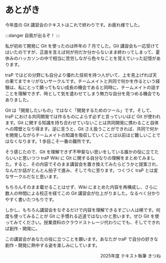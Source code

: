 # あとがき

今年度の Git 講習会のテキストはこれで終わりです。お疲れ様でした。

:::danger
自我が出るぞ！
:::

私が初めて開発に Git を使ったのは昨年の 7 月でした。Git 講習会も一応受けてはいたのですが、正直を言えば何が何だか分からないまま終わってしまって、夏休みのハッカソンの中で相当に苦労しながら色々なことを覚えていった記憶があります。

traP ではどの分野にも自分より優れた技術を持つ人がいて、上を見上げれば天の果てまでキリがないサークルです。チームメイトと共同で何かを作るという経験は、私にとって願ってもない成長の機会であると同時に、チームメイトの話すことを理解できず、時として気を遣わせてしまう無力な自分を見つめる機会でもありました。

Git は「開発したいもの」ではなく「開発するためのツール」です。そして、traP における共同開発では作るものによらず必ずと言っていいほど Git が使われます。Git に関する知識を持ち合わせていないことは共同開発に携わること自体への障壁となり得ます。逆に言うと、Git さえ扱うことができれば、共同で何かを開発しながらチームメイトの知識を吸収していくことは以前ほど難しいことではなくなります。1 歩目こそ一番の難所です。

そう感じたので、Git を理解できず不甲斐ない思いをしている誰かの役に立てたらいいと思いつつ traP Wiki に Git に関する自分なりの理解をまとめてみました。すると、その内容でそのまま講習会を置き換えてみたらどうかと提案され、なんだか話がとんとん拍子で進み、そして今に至ります。つくづく traP とは変なサークルだなと思います。

もちろんそのまま載せることはせず、Wiki にまとめた内容を再構成し、さらに数人の仲間による校正を経てこの Git 講習会が仕上がりました。なるべく分かりやすく書いたつもりです。

しかし、もちろん講習会をなぞるだけで内容を理解できるすごい人は稀です。何度も使ってみることが Git に手慣れる近道ではないかと思います。ぜひ Git を使ってみてください。授業資料のクラウドストレージ代わりにでも、そしてできれば創作・開発に。

この講習会があなたの役に立つことを願います。あなたが traP で自分の好きな創作・開発に熱中する姿を楽しみにしています。

<div style="text-align: right;">
2025年度 テキスト執筆 きつね
</div>